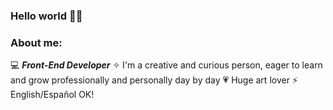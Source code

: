 ### Hello world 🙌✨

### About me: 

:computer: ***Front-End Developer***
✧ I'm a creative and curious person, eager to learn and grow professionally and personally day by day
💗 Huge art lover
⚡ English/Español OK!


